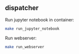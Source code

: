 dispatcher
----------

Run jupyter notebook in container:
```bash
make run_jupyter_notebook
```

Run webserver:
```bash
make run_webserver
```
